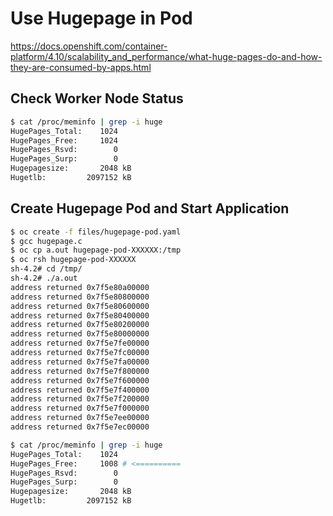 # Use Hugepage in Pod

<https://docs.openshift.com/container-platform/4.10/scalability_and_performance/what-huge-pages-do-and-how-they-are-consumed-by-apps.html>

## Check Worker Node Status

~~~bash
$ cat /proc/meminfo | grep -i huge
HugePages_Total:    1024
HugePages_Free:     1024
HugePages_Rsvd:        0
HugePages_Surp:        0
Hugepagesize:       2048 kB
Hugetlb:         2097152 kB
~~~

## Create Hugepage Pod and Start Application

~~~bash
$ oc create -f files/hugepage-pod.yaml
$ gcc hugepage.c
$ oc cp a.out hugepage-pod-XXXXXX:/tmp
$ oc rsh hugepage-pod-XXXXXX
sh-4.2# cd /tmp/
sh-4.2# ./a.out
address returned 0x7f5e80a00000
address returned 0x7f5e80800000
address returned 0x7f5e80600000
address returned 0x7f5e80400000
address returned 0x7f5e80200000
address returned 0x7f5e80000000
address returned 0x7f5e7fe00000
address returned 0x7f5e7fc00000
address returned 0x7f5e7fa00000
address returned 0x7f5e7f800000
address returned 0x7f5e7f600000
address returned 0x7f5e7f400000
address returned 0x7f5e7f200000
address returned 0x7f5e7f000000
address returned 0x7f5e7ee00000
address returned 0x7f5e7ec00000

$ cat /proc/meminfo | grep -i huge
HugePages_Total:    1024
HugePages_Free:     1008 # <==========
HugePages_Rsvd:        0
HugePages_Surp:        0
Hugepagesize:       2048 kB
Hugetlb:         2097152 kB
~~~
